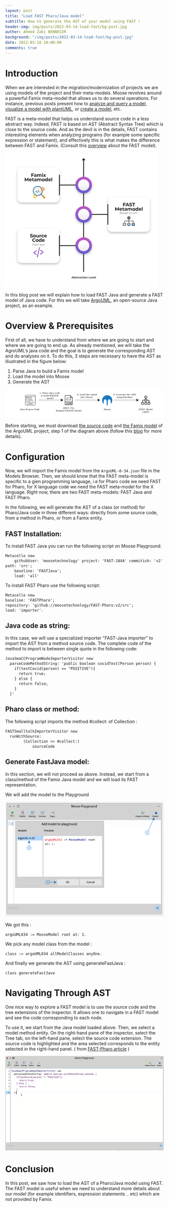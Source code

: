 ```yaml
---
layout: post
title: "Load FAST Pharo/Java model"
subtitle: How to generate the AST of your model using FAST !
header-img: img/posts/2022-03-14-load-fast/bg-post.jpg
author: Ahmed Zaki BENNECER
background: "/img/posts/2022-03-14-load-fast/bg-post.jpg"
date: 2022-03-10 10:00:00
comments: true
---
```


# Introduction

When we are interested in the migration/modernization of projects we are using models of the project and their meta-models. Moose revolves around a powerful Famix meta-model that allows us to do several operations. For instance, previous posts present how to [analyze and query a model](https://modularmoose.org/2021/03/30/modularmoose-usecase.html), [visualize a model with plantUML](https://modularmoose.org/2021/06/04/plantUML-for-metamodel.html), or [create a model](https://modularmoose.org/2021/02/15/Coasters.html), etc.

FAST is a meta-model that helps us understand source code in a less abstract way. Indeed, FAST is based on AST (Abstract Syntax Tree) which is close to the source code. And as the devil is in the details, FAST contains interesting elements when analyzing programs (for example some specific expression or statement), and effectively this is what makes the difference between FAST and Famix.
(Consult this [overview](https://modularmoose.org/moose-wiki/Developers/Parsers/FAST) about the FAST model).

![Abstraction Level](/img/posts/2022-03-14-load-fast/abstraction.png)

In this blog post we will explain how to load FAST Java and generate a FAST model of Java code. For this we will take [ArgoUML](https://en.wikipedia.org/wiki/ArgoUML), an open-source Java project, as an example.

# Overview & Prerequisites

First of all, we have to understand from where we are going to start and where we are going to end up. As already mentioned, we will take the AgroUML’s java code and the goal is to generate the corresponding AST and do analyses on it. To do this, 3 steps are necessary to have the AST as illustrated in the figure below:

1. Parse Java to build a Famix model
2. Load the model into Moose
3. Generate the AST

![Steps for generating FAST Model](/img/posts/2022-03-14-load-fast/Overview.png)

Before starting, we must download [the source code](https://www.mediafire.com/file/052scdvr07ycok8/ArgoUML-0-34.zip/file) and [the Famix model](https://drive.google.com/file/d/1ZQQYedGKWlC7whj92uErpfbI7T-kSjGC/view) of the ArgoUML project, step 1 of the diagram above (follow this [blog](https://fuhrmanator.github.io/2019/07/29/AnalyzingJavaWithMoose.html) for more details).

# Configuration

Now, we will import the Famix model from the `ArgoUML-0-34.json` file in the Models Browser. Then, we should know that the FAST meta-model is specific to a gien programming language, i.e for Pharo code we need FAST for Pharo, for X language code we need the FAST meta-model for the X language. Right now, there are two FAST meta-models: FAST Java and FAST Pharo.

In the following, we will generate the AST of a class (or method) for Pharo/Java code in three different ways: directly from some source code, from a method in Pharo, or from a Famix entity.

## FAST Installation:

To install FAST Java you can run the following script on Moose Playground:

```st
Metacello new
    githubUser: 'moosetechnology' project: 'FAST-JAVA' commitish: 'v2' path: 'src';
    baseline: 'FASTJava';
    load: 'all'
```

To install FAST Pharo use the following script:

```st
Metacello new
baseline: 'FASTPharo';
repository: 'github://moosetechnology/FAST-Pharo:v2/src';
load: 'importer'.
```

## Java code as string:

In this case, we will use a specialized importer "FAST-Java importer" to import the AST from a method source code. The complete code of the method to import is between single quote in the following code:

```st
JavaSmaCCProgramNodeImporterVisitor new
  parseCodeMethodString: 'public boolean covidTest(Person person) {
    if(testCovid(person) == "POSITIVE"){
      return true;
    } else {
      return false;
    }
  }'
```

## Pharo class or method:

The following script imports the method #collect: of Collection :

```st
FASTSmalltalkImporterVisitor new
  runWithSource:
		(Collection >> #collect:)
			sourceCode
```

## Generate FastJava model:

In this section, we will not proceed as above. Instead, we start from a class/method of the Famix Java model and we will load its FAST representation.

We will add the model to the Playground

![Add Model on Playground](/img/posts/2022-03-14-load-fast/AddModelPlayground.png)

We got this :

```st
argoUML034 := MooseModel root at: 1.
```

We pick any model class from the model :

```st
class := argoUML034 allModelClasses anyOne.
```

And finally we generate the AST using generateFastJava :

```st
class generateFastJava
```

# Navigating Through AST

One nice way to explore a FAST model is to use the source code and the tree extensions of the inspector. It allows one to navigate in a FAST model and see the code corresponding to each node.

To use it, we start from the Java model loaded above. Then, we select a model method entity. On the right-hand pane of the inspector, select the Tree tab, on the left-hand pane, select the source code extension. The source code is highlighted and the area selected corresponds to the entity selected in the right-hand panel. ( from [FAST-Pharo article](https://modularmoose.org/moose-wiki/Developers/Parsers/FAST-Pharo) )

![Navigating Through AST](/img/posts/2022-03-14-load-fast/NavigatingThrowAST.gif)

# Conclusion

In this post, we saw how to load the AST of a Pharo/Java model using FAST. The FAST model is useful when we need to understand more details about our model (for example identifiers, expression statements .. etc) which are not provided by Famix.
